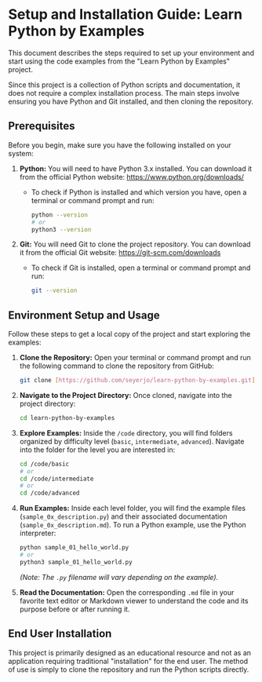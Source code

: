 # Setup and Installation Guide: Learn Python by Examples

This document describes the steps required to set up your environment and start using the code examples from the "Learn Python by Examples" project.

Since this project is a collection of Python scripts and documentation, it does not require a complex installation process. The main steps involve ensuring you have Python and Git installed, and then cloning the repository.

## Prerequisites

Before you begin, make sure you have the following installed on your system:

1.  **Python:** You will need to have Python 3.x installed. You can download it from the official Python website: <https://www.python.org/downloads/>

    -   To check if Python is installed and which version you have, open a terminal or command prompt and run:

        ```bash
        python --version
        # or
        python3 --version
        ```

2.  **Git:** You will need Git to clone the project repository. You can download it from the official Git website: <https://git-scm.com/downloads>

    -   To check if Git is installed, open a terminal or command prompt and run:

        ```bash
        git --version
        ```

## Environment Setup and Usage

Follow these steps to get a local copy of the project and start exploring the examples:

1.  **Clone the Repository:** Open your terminal or command prompt and run the following command to clone the repository from GitHub:

    ```bash
    git clone [https://github.com/seyerjo/learn-python-by-examples.git](https://github.com/seyerjo/learn-python-by-examples.git)
    ```

2.  **Navigate to the Project Directory:** Once cloned, navigate into the project directory:

    ```bash
    cd learn-python-by-examples
    ```

3.  **Explore Examples:** Inside the `/code` directory, you will find folders organized by difficulty level (`basic`, `intermediate`, `advanced`). Navigate into the folder for the level you are interested in:

    ```bash
    cd /code/basic
    # or
    cd /code/intermediate
    # or
    cd /code/advanced
    ```

4.  **Run Examples:** Inside each level folder, you will find the example files (`sample_0x_description.py`) and their associated documentation (`sample_0x_description.md`). To run a Python example, use the Python interpreter:

    ```bash
    python sample_01_hello_world.py
    # or
    python3 sample_01_hello_world.py
    ```

    _(Note: The `.py` filename will vary depending on the example)._

5.  **Read the Documentation:** Open the corresponding `.md` file in your favorite text editor or Markdown viewer to understand the code and its purpose before or after running it.

## End User Installation

This project is primarily designed as an educational resource and not as an application requiring traditional "installation" for the end user. The method of use is simply to clone the repository and run the Python scripts directly.
